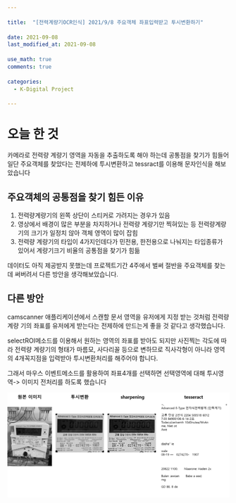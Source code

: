 ```yaml
---

title:  "[전력계량기OCR인식] 2021/9/8 주요객체 좌표입력받고 투시변환하기"

date: 2021-09-08
last_modified_at: 2021-09-08

use_math: true
comments: true

categories:
  - K-Digital Project

---
```



# 오늘 한 것
카메라로 전력량 계량기 영역을 자동을 추출하도록 해야 하는데 공통점을 찾기가 힘들어 일단 주요객체를 찾았다는 전제하에 투시변환하고 tessract를 이용해 문자인식을 해보았습니다



## 주요객체의 공통점을 찾기 힘든 이유

1. 전력량계량기의 왼쪽 상단이 스티커로 가려지는 경우가 있음
2. 영상에서 배경이 많은 부분을 차지하거나 전력량 계량기만 찍혀있는 등 전력량계량기의 크기가 일정치 않아 객체 영역이 많이 잡힘
3. 전력량 계량기의 타입이 4가지인데다가 민전용, 한전용으로 나눠지는 타입종류가 있어서 계량기크기 비율의                                                                                                                       공통점을 찾기가 힘듦

데이터도 아직 제공받지 못했는데 프로젝트기간 4주에서 벌써 절반을 주요객체를 찾는데 써버려서 다른 방안을 생각해보았습니다.



## 다른 방안

camscanner 애플리케이션에서 스캔할 문서 영역을 유저에게 지정 받는 것처럼 전력량 계량
기의 좌표를 유저에게 받는다는 전제하에 만드는게 좋을 것 같다고 생각했습니다.



selectROI메소드를 이용해서 원하는 영역의 좌표를 받아도 되지만 사진찍는 각도에 따라 전력량 계량기의 형태가 마름모, 사다리꼴 등으로 변하므로 직사각형이 아니라 영역의 4개꼭지점을 입력받아 투시변환처리를 해주어야 합니다.

그래서 마우스 이벤트메소드를 활용하여 좌표4개를 선택하면 선택영역에 대해 투시영역-> 이미지 전처리를 하도록 했습니다



![59_K-Digital_Training_Project_1](\assets\images\59_K-Digital_Training_Project_1.png)
